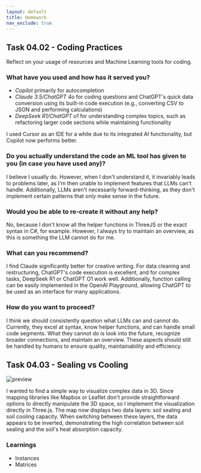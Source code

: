 ```yaml
---
layout: default
title: Homework
nav_exclude: true
---
```


## Task 04.02 - Coding Practices

Reflect on your usage of resources and Machine Learning tools for coding.

### What have you used and how has it served you?

- _Copilot_ primarily for autocompletion
- _Claude 3.5/ChatGPT 4o_ for coding questions and ChatGPT's quick data conversion using its built-in code execution (e.g., converting CSV to JSON and performing calculations)
- _DeepSeek R1/ChatGPT o1_ for understanding complex topics, such as refactoring larger code sections while maintaining functionality

I used Cursor as an IDE for a while due to its integrated AI functionality, but Copilot now performs better.

### Do you actually understand the code an ML tool has given to you (in case you have used any)?

I believe I usually do. However, when I don't understand it, it invariably leads to problems later, as I'm then unable to implement features that LLMs can't handle. Additionally, LLMs aren't necessarily forward-thinking, as they don't implement certain patterns that only make sense in the future.

### Would you be able to re-create it without any help?

No, because I don't know all the helper functions in ThreeJS or the exact syntax in C#, for example. However, I always try to maintain an overview, as this is something the LLM cannot do for me.

### What can you recommend?

I find Claude significantly better for creative writing. For data cleaning and restructuring, ChatGPT's code execution is excellent, and for complex tasks, DeepSeek R1 or ChatGPT O1 work well. Additionally, function calling can be easily implemented in the OpenAI Playground, allowing ChatGPT to be used as an interface for many applications.

### How do you want to proceed?

I think we should consistently question what LLMs can and cannot do. Currently, they excel at syntax, know helper functions, and can handle small code segments. What they cannot do is look into the future, recognize broader connections, and maintain an overview. These aspects should still be handled by humans to ensure quality, maintainability and efficiency.

## Task 04.03 - Sealing vs Cooling

![preview](./images/preview.png)

I wanted to find a simple way to visualize complex data in 3D. Since mapping libraries like Mapbox or Leaflet don't provide straightforward options to directly manipulate the 3D space, so I implement the visualization directly in Three.js. The map now displays two data layers: soil sealing and soil cooling capacity. When switching between these layers, the data appears to be inverted, demonstrating the high correlation between soil sealing and the soil's heat absorption capacity.

### Learnings

- Instances
- Matrices
